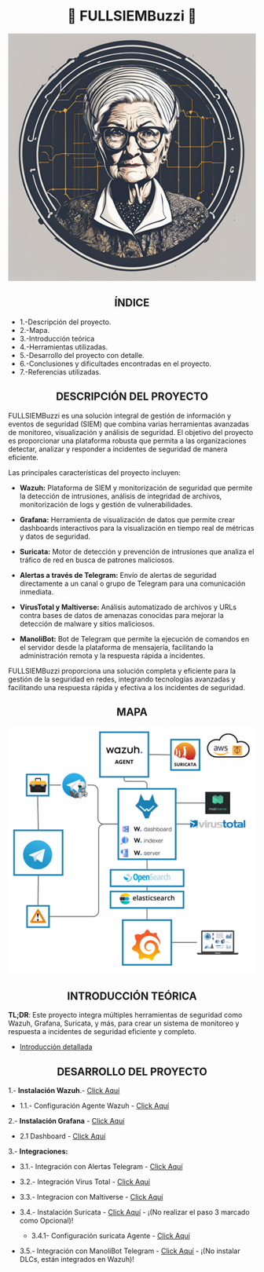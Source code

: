
<h1 align="center">🚦   FULLSIEMBuzzi  🚦 </h1>




![buzzi](/img/buzzi.png)

<h2 align="center">  ÍNDICE  </h2>

- 1.-Descripción del proyecto.
- 2.-Mapa.
- 3.-Introducción teórica
- 4.-Herramientas utilizadas.
- 5.-Desarrollo del proyecto con detalle.
- 6.-Conclusiones y dificultades encontradas en el proyecto.
- 7.-Referencias utilizadas.

<h2 align="center">  DESCRIPCIÓN DEL PROYECTO  </h2>

FULLSIEMBuzzi es una solución integral de gestión de información y eventos de seguridad (SIEM) que combina varias herramientas avanzadas de monitoreo, visualización y análisis de seguridad. El objetivo del proyecto es proporcionar una plataforma robusta que permita a las organizaciones detectar, analizar y responder a incidentes de seguridad de manera eficiente.

Las principales características del proyecto incluyen:

- **Wazuh:** Plataforma de SIEM y monitorización de seguridad que permite la detección de intrusiones, análisis de integridad de archivos, monitorización de logs y gestión de vulnerabilidades.

- **Grafana:** Herramienta de visualización de datos que permite crear dashboards interactivos para la visualización en tiempo real de métricas y datos de seguridad.

- **Suricata:** Motor de detección y prevención de intrusiones que analiza el tráfico de red en busca de patrones maliciosos.

- **Alertas a través de Telegram:** Envío de alertas de seguridad directamente a un canal o grupo de Telegram para una comunicación inmediata.

- **VirusTotal y Maltiverse:** Análisis automatizado de archivos y URLs contra bases de datos de amenazas conocidas para mejorar la detección de malware y sitios maliciosos.

- **ManoliBot:** Bot de Telegram que permite la ejecución de comandos en el servidor desde la plataforma de mensajería, facilitando la administración remota y la respuesta rápida a incidentes.

FULLSIEMBuzzi proporciona una solución completa y eficiente para la gestión de la seguridad en redes, integrando tecnologías avanzadas y facilitando una respuesta rápida y efectiva a los incidentes de seguridad.



<h2 align="center">  MAPA </h2>


![mapa](/img/map.png)

<h2 align="center">  INTRODUCCIÓN TEÓRICA  </h2>

**TL;DR**: Este proyecto integra múltiples herramientas de seguridad como Wazuh, Grafana, Suricata, y más, para crear un sistema de monitoreo y respuesta a incidentes de seguridad eficiente y completo. 

 - [Introducción detallada](/Guia/introduccionTeorica.md)



<h2 align="center">  DESARROLLO DEL PROYECTO  </h2>

   1.- **Instalación Wazuh**.- [Click Aquí](https://documentation.wazuh.com/current/installation-guide/index.html)

   - 1.1.- Configuración Agente Wazuh - [Click Aquí](https://documentation.wazuh.com/current/installation-guide/wazuh-agent/index.html)
 

   2.- **Instalación Grafana** - [Click Aquí](Guia/conf-grafana)
   
   - 2.1 Dashboard - [Click Aquí](Guia/Dashboard.json)
     
   3.- **Integraciones:**

   - 3.1.- Integración con Alertas Telegram - [Click Aquí](Guia/conf-telegram.md)

   - 3.2.- Integración Virus Total - [Click Aquí](https://documentation.wazuh.com/current/user-manual/capabilities/malware-detection/virus-total-integration.html)
   - 3.3.- Integracion con Maltiverse - [Click Aquí](https://documentation.wazuh.com/current/user-manual/manager/manual-integration.html#maltiverse)
   - 3.4.- Instalación Suricata - [Click Aquí](https://github.com/Scosrom/Suricata-Telegram/blob/main/README.md)  - ¡(No realizar el paso 3 marcado como Opcional)!
      - 3.4.1- Configuración suricata Agente - [Click Aquí](Guia/conf-suricata.md)
   - 3.5.- Integración con ManoliBot Telegram - [Click Aquí](https://github.com/Scosrom/ManoliBot-Telegram)  - ¡(No instalar DLCs, están integrados en Wazuh)! 

